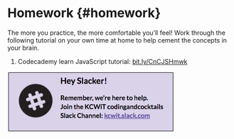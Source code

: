 # Homework {#homework}

The more you practice, the more comfortable you’ll feel!  Work through the following tutorial on your own time at home to help cement the concepts in your brain.

1.  Codecademy learn JavaScript tutorial: [bit.ly/CnCJSHmwk](https://www.google.com/url?q=http://bit.ly/CnCJSHmwk&sa=D&ust=1478494043559000&usg=AFQjCNE8QTLqOg0U1IXhc4Puxh3r7yoGMw)


[![](/images/slack.png)](http://kcwit.slack.com)